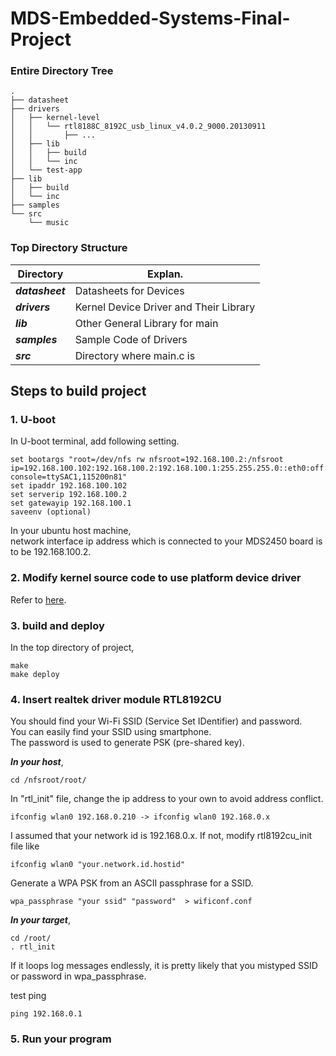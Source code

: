 # MDS-Embedded-Systems-Final-Project

### Entire Directory Tree
```
.
├── datasheet
├── drivers
│   ├── kernel-level
│   │   └── rtl8188C_8192C_usb_linux_v4.0.2_9000.20130911
│   │       ├── ...
│   ├── lib
│   │   ├── build
│   │   └── inc
│   └── test-app
├── lib
│   ├── build
│   └── inc
├── samples
└── src
    └── music

```

### Top Directory Structure ###
Directory | Explan.
----------|------------
***datasheet*** | Datasheets for Devices
***drivers*** | Kernel Device Driver and Their Library
***lib*** | Other General Library for main
***samples*** | Sample Code of Drivers
***src*** | Directory where main.c is

## Steps to build project ##
### 1. U-boot ###
In U-boot terminal, add following setting.
```
set bootargs "root=/dev/nfs rw nfsroot=192.168.100.2:/nfsroot ip=192.168.100.102:192.168.100.2:192.168.100.1:255.255.255.0::eth0:off:netmask=255.255.255.0 console=ttySAC1,115200n81"
set ipaddr 192.168.100.102
set serverip 192.168.100.2
set gatewayip 192.168.100.1
saveenv (optional)
```

In your ubuntu host machine,    
network interface ip address which is connected to your MDS2450 board is to be 192.168.100.2.

### 2. Modify kernel source code to use platform device driver ###
Refer to [here](https://github.com/hogimn/MDS-Embedded-Systems-Final-Project/tree/main/drivers).

### 3. build and deploy ###
In the top directory of project,
```
make
make deploy
```

### 4. Insert realtek driver module RTL8192CU ###
You should find your Wi-Fi SSID (Service Set IDentifier) and password.    
You can easily find your SSID using smartphone.    
The password is used to generate PSK (pre-shared key).    

***In your host***,
```
cd /nfsroot/root/
```

In "rtl_init" file,
change the ip address to your own to avoid address conflict.
```
ifconfig wlan0 192.168.0.210 -> ifconfig wlan0 192.168.0.x
```

I assumed that your network id is 192.168.0.x.
If not, modify rtl8192cu_init file like
```
ifconfig wlan0 "your.network.id.hostid"
```

Generate a WPA PSK from an ASCII passphrase for a SSID.
```
wpa_passphrase "your ssid" "password"  > wificonf.conf
```

***In your target***,
```
cd /root/
. rtl_init
```
If it loops log messages endlessly, it is pretty likely that you mistyped SSID or password in wpa_passphrase.

test ping 
```
ping 192.168.0.1
```
### 5. Run your program ###
